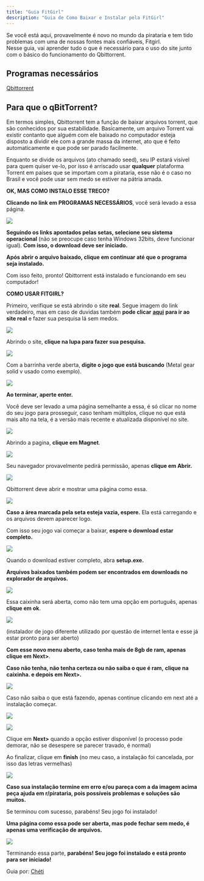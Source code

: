 ```yaml
---
title: "Guia FitGirl"
description: "Guia de Como Baixar e Instalar pela FitGirl"
---
```


Se você está aqui, provavelmente é novo no mundo da pirataria e tem tido problemas com uma de nossas fontes mais confiáveis, Fitgirl.  
Nesse guia, vai aprender tudo o que é necessário para o uso do site junto com o básico do funcionamento do Qbittorrent.

## Programas necessários

[Qbittorrent](https://www.qbittorrent.org/download)

## Para que o qBitTorrent?

Em termos simples, Qbittorrent tem a função de baixar arquivos torrent, que são conhecidos por sua estabilidade. Basicamente, um arquivo Torrent vai existir contanto que alguém com ele baixado no computador esteja disposto a dividir ele com a grande massa da internet, ato que é feito automaticamente e que pode ser parado facilmente.  

Enquanto se divide os arquivos (ato chamado seed), seu IP estará visível para quem quiser ve-lo, por isso é arriscado usar **qualquer** plataforma Torrent em países que se importam com a pirataria, esse não é o caso no Brasil e você pode usar sem medo se estiver na pátria amada.

**OK, MAS COMO INSTALO ESSE TRECO?**

**Clicando no link em PROGRAMAS NECESSÁRIOS**, você será levado a essa página.

![](https://i.postimg.cc/J0JXZNpF/0-1.png)

**Seguindo os links apontados pelas setas, selecione seu sistema operacional** (não se preocupe caso tenha Windows 32bits, deve funcionar igual). **Com isso, o download deve ser iniciado.**

**Após abrir o arquivo baixado, clique em continuar até que o programa seja instalado.**

Com isso feito, pronto! Qbittorrent está instalado e funcionando em seu computador!

**COMO USAR FITGIRL?**

Primeiro, verifique se está abrindo o site **real**. Segue imagem do link verdadeiro, mas em caso de duvidas também **pode clicar** [**aqui**](https://fitgirl-repacks.site/) **para ir ao site real** e fazer sua pesquisa lá sem medos.

![](/images/fitgirlwebsite.png)

Abrindo o site, **clique na lupa para fazer sua pesquisa.**

![](https://i.postimg.cc/3xQBSRpp/1.png)

Com a barrinha verde aberta, **digite o jogo que está buscando** (Metal gear solid v usado como exemplo).

![](https://i.postimg.cc/jd21yLTh/2.png)

**Ao terminar, aperte enter.**

Você deve ser levado a uma página semelhante a essa, é só clicar no nome do seu jogo para prosseguir, caso tenham múltiplos, clique no que está mais alto na tela, é a versão mais recente e atualizada disponível no site.

![](https://i.postimg.cc/DfJpxmmf/3.png)

Abrindo a pagina, **clique em Magnet**.

![](https://i.postimg.cc/0QpMNpc2/4.png)

Seu navegador provavelmente pedirá permissão, apenas **clique em Abrir.**

![](https://i.postimg.cc/9Q7WVcxc/5.png)

Qbittorrent deve abrir e mostrar uma página como essa.

![](https://i.postimg.cc/L5wr01FL/6.png)

**Caso a área marcada pela seta esteja vazia, espere.** Ela está carregando e os arquivos devem aparecer logo.

Com isso seu jogo vai começar a baixar, **espere o download estar completo.**

![](https://i.postimg.cc/k55PG9sV/7.png)

Quando o download estiver completo, abra **setup.exe.**

**Arquivos baixados também podem ser encontrados em downloads no explorador de arquivos.**

**![](https://i.postimg.cc/fThcNbWv/8.png)**

Essa caixinha será aberta, como não tem uma opção em português, apenas **clique em ok**.

![](/images/install.png)

(instalador de jogo diferente utilizado por questão de internet lenta e esse já estar pronto para ser aberto)

**Com esse novo menu aberto, caso tenha mais de 8gb de ram, apenas clique em Next>**.

**Caso não tenha, não tenha certeza ou não saiba o que é ram,** **clique na caixinha. e depois em Next>.**

![](https://i.postimg.cc/d16YV3PT/9.png)

Caso não saiba o que está fazendo, apenas continue clicando em next até a instalação começar.

![](https://i.postimg.cc/SKqQSw23/10.png)

![](https://i.postimg.cc/Cxpn8rnH/11.png)

Clique em **Next>** quando a opção estiver disponível (o processo pode demorar, não se desespere se parecer travado, é normal)

Ao finalizar, clique em **finish** (no meu caso, a instalação foi cancelada, por isso das letras vermelhas)

![](https://i.postimg.cc/HLsNp2zd/12.png)

**Caso sua instalação termine em erro e/ou pareça com a da imagem acima peça ajuda em r/pirataria, pois possíveis problemas e soluções são muitos.**

Se terminou com sucesso, parabéns! Seu jogo foi instalado!

**Uma página como essa pode ser aberta, mas pode fechar sem medo, é apenas uma verificação de arquivos.**

![](https://i.postimg.cc/Y21zsFN3/13.png)

Terminando essa parte, **parabéns! Seu jogo foi instalado e está pronto para ser iniciado!**

Guia por: [Chéti](https://www.reddit.com/user/chetizii/)
